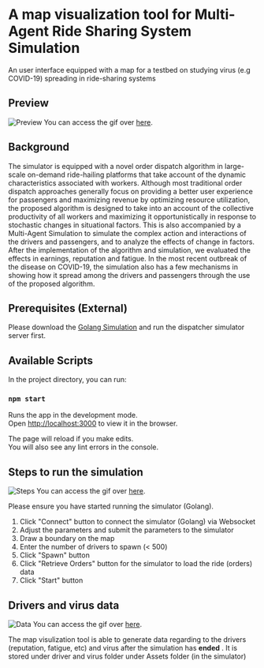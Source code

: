 # A map visualization tool for Multi-Agent Ride Sharing System Simulation
An user interface equipped with a map for a testbed on studying virus (e.g COVID-19) spreading in ride-sharing systems

## Preview
![Preview](https://i.gyazo.com/5d4299f375695df72d922129ed051bf6.gif)
You can access the gif over [here](https://gyazo.com/5d4299f375695df72d922129ed051bf6).

## Background
The simulator is equipped with a novel order dispatch algorithm in large-scale on-demand ride-hailing platforms
that take account of the dynamic characteristics associated with workers. Although most traditional order dispatch approaches generally focus on providing a better user experience for passengers and maximizing revenue by optimizing resource utilization, the proposed
algorithm is designed to take into an account of the collective productivity of all workers and maximizing it opportunistically in response to stochastic changes in situational factors. This is also accompanied by a Multi-Agent Simulation to simulate the complex action and interactions of the drivers and passengers, and to analyze the effects of change in factors. After the implementation of the algorithm and simulation, we evaluated the effects in earnings, reputation and fatigue. In the most recent outbreak of the disease on COVID-19, the simulation also has a few mechanisms in showing how it spread among the drivers and passengers through the use of the proposed algorithm. 

## Prerequisites (External)

Please download the [Golang Simulation](https://github.com/Harrizontal/dispatchserver) and run the dispatcher simulator server first.

## Available Scripts

In the project directory, you can run:

### `npm start`

Runs the app in the development mode.<br>
Open [http://localhost:3000](http://localhost:3000) to view it in the browser.

The page will reload if you make edits.<br>
You will also see any lint errors in the console.

## Steps to run the simulation
![Steps](https://i.gyazo.com/aa3b80bcc52545a3e58c6f4ee631d1bf.gif)
You can access the gif over [here](https://gyazo.com/aa3b80bcc52545a3e58c6f4ee631d1bf).

Please ensure you have started running the simulator (Golang).

1. Click "Connect" button to connect the simulator (Golang) via Websocket
2. Adjust the parameters and submit the parameters to the simulator
3. Draw a boundary on the map
4. Enter the number of drivers to spawn (< 500)
5. Click "Spawn" button
6. Click "Retrieve Orders" button for the simulator to load the ride (orders) data
7. Click "Start" button


## Drivers and virus data 
![Data](https://i.gyazo.com/8d9d8b1ee46449137e5b7aff320d201e.gif)
You can access the gif over [here](https://gyazo.com/8d9d8b1ee46449137e5b7aff320d201e).

The map visulization tool is able to generate data regarding to the drivers (reputation, fatigue, etc) and virus after the simulation has **ended** . It is stored under driver and virus folder under Assets folder (in the simulator)


